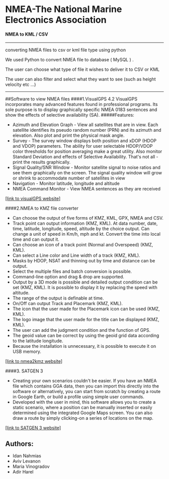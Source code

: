 # NMEA-The National Marine Electronics Association

#### NMEA to KML / CSV 
-----------------------------------------------------------
converting NMEA files to csv or kml file type using python 

We used Python to convert NMEA file to database ( MySQL ) .

The user can choose what type of file it wishes to deliver it to CSV or KML

The user can also filter and select what they want to see (such as height velocity etc ...)

-----------------------------------------------------------

##Software to view NMEA files
####1.VisualGPS 4.2
VisualGPS incorporates many advanced features found in professional programs. Its sole purpose is to display graphically specific NMEA 0183 sentences and show the effects of selective availability (SA).
#####Features:
* Azimuth and Elevation Graph - View all satellites that are in view. Each satellite identifies its pseudo random number (PRN) and its azimuth and elevation. Also plot and print  the physical mask angle.
* Survey - The survey window displays both position and xDOP (HDOP and VDOP) parameters. The ability for user selectable HDOP/VDOP color thresholds for position averaging make a great utility. Also monitor Standard Deviation and effects of Selective Availability.   That's not all - print the results graphically.
* Signal Quality/SNR Window - Monitor satellite signal to noise ratios and see them graphically on the screen. The signal quality window will grow or shrink to accommodate number of satellites in view
* Navigation - Monitor latitude, longitude and altitude
* NMEA Command Monitor - View NMEA sentences as they are received

[[link to visualGPS website]](http://www.visualgps.net/)

####2.NMEA to KMZ file converter

* Can choose the output of five forms of KMZ, KML, GPX, NMEA and CSV.
* Track point can output information (KMZ, KML).
   At data number, date, time, latitude, longitude, speed, altitude by the choice output.
   Can change a unit of speed in Km/h, mph and kt.
   Convert the time into local time and can output it.
* Can choose an icon of a track point (Normal and Overspeed) (KMZ, KML).
* Can select a Line color and Line width of a track (KMZ, KML).
* Masks by HDOP, NSAT and thinning out by time and distance can be output.
* Select the multiple files and batch conversion is possible.
* Command-line option and drag & drop are supported.
* Output by a 3D mode is possible and detailed output condition can be set (KMZ, KML).
   It is possible to display it by replacing the speed with altitude.
* The range of the output is definable at time.
* On/Off can output Track and Placemark (KMZ, KML).
* The icon that the user made for the Placemark icon can be used (KMZ, KML).
* The logo image that the user made for the title can be displayed (KMZ, KML).
* The user can add the judgment condition and the function of GPS.
* The geoid value can be correct by using the geoid grid data according to the latitude longitude.
* Because the installation is unnecessary, it is possible to execute it on USB memory.

[[link to nmea2kmz website]](http://homepage2.nifty.com/k8/gps/file/nmea2kmz.htm)

####3. SATGEN 3

* Creating your own scenarios couldn't be easier. If you have an NMEA file which contains GGA data, then you can import this directly into the software or alternatively, you can start from scratch by creating a route in Google Earth, or build a profile using simple user commands.
* Developed with the user in mind, this software allows you to create a static scenario, where a position can be manually inserted or easily determined using the integrated Google Maps screen. You can also draw a route by simply clicking-on a series of locations on the map.

[[link to SATGEN 3 website]](http://www.labsat.co.uk/index.php/en/products/satgen-simulator-software)


## Authors:
* Idan Nahmias
* Aviv Levanon
* Maria Vinogradov
* Adir Harel
